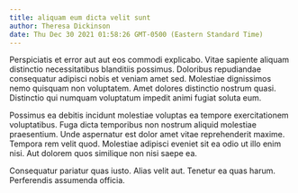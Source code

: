 ```yaml
---
title: aliquam eum dicta velit sunt
author: Theresa Dickinson
date: Thu Dec 30 2021 01:58:26 GMT-0500 (Eastern Standard Time)
---
```

Perspiciatis et error aut aut eos commodi explicabo. Vitae sapiente aliquam distinctio necessitatibus blanditiis possimus. Doloribus repudiandae consequatur adipisci nobis et veniam amet sed. Molestiae dignissimos nemo quisquam non voluptatem. Amet dolores distinctio nostrum quasi. Distinctio qui numquam voluptatum impedit animi fugiat soluta eum.

 Possimus ea debitis incidunt molestiae voluptas ea tempore exercitationem voluptatibus. Fuga dicta temporibus non nostrum aliquid molestiae praesentium. Unde aspernatur est dolor amet vitae reprehenderit maxime. Tempora rem velit quod. Molestiae adipisci eveniet sit ea odio ut illo enim nisi. Aut dolorem quos similique non nisi saepe ea.

 Consequatur pariatur quas iusto. Alias velit aut. Tenetur ea quas harum. Perferendis assumenda officia.